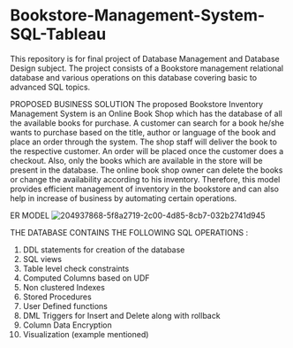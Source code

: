 # Bookstore-Management-System-SQL-Tableau
This repository is for final project of Database Management and Database Design subject. The project consists of a Bookstore management relational database and various operations on this database covering basic to advanced SQL topics.

PROPOSED BUSINESS SOLUTION
The proposed Bookstore Inventory Management System is an Online Book Shop which has the database of all the available books for purchase. A customer can search for a book he/she wants to purchase based on the title, author or language of the book and place an order through the system. The shop staff will deliver the book to the respective customer. An order will be placed once the customer does a checkout. Also, only the books which are available in the store will be present in the database. The online book shop owner can delete the books or change the availability according to his inventory. Therefore, this model provides efficient management of inventory in the bookstore and can also help in increase of business by automating certain operations.   


ER MODEL
![204937868-5f8a2719-2c00-4d85-8cb7-032b2741d945](https://github.com/aparna-chavan/Bookstore-Management-System-SQL-Tableau/assets/153024151/a8eb4be9-863b-4ca5-bb4b-7e73f6b88e06)



THE DATABASE CONTAINS THE FOLLOWING SQL OPERATIONS :
1. DDL statements for creation of the database
2. SQL views
3. Table level check constraints
4. Computed Columns based on UDF
5. Non clustered Indexes
6. Stored Procedures
7. User Defined functions
8. DML Triggers for Insert and Delete along with rollback
9. Column Data Encryption
10. Visualization (example mentioned)

